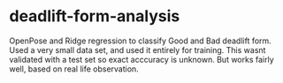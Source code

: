 # deadlift-form-analysis
OpenPose and Ridge regression to classify Good and Bad deadlift form.
Used a very small data set, and used it entirely for training. This wasnt validated with a test set so exact acccuracy is unknown. But works fairly well, based on real life observation.

